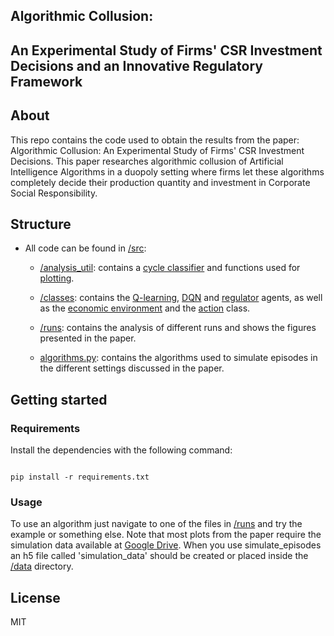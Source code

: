 ## Algorithmic Collusion:
## An Experimental Study of Firms' CSR Investment Decisions and an Innovative Regulatory Framework

## About
This repo contains the code used to obtain the results from the paper: Algorithmic Collusion: An Experimental Study of Firms' CSR Investment Decisions. This paper researches algorithmic collusion of Artificial Intelligence Algorithms in a duopoly setting where firms let these algorithms completely decide their production quantity and investment in Corporate Social Responsibility.

## Structure

* All code can be found in [/src](src):

  * [/analysis_util](src/analysis_util): contains a [cycle classifier](src/analysis_util/cylcle_classifier.py) and functions used for [plotting](src/analysis_util/visualize.py).

  * [/classes](src/classes): contains the [Q-learning](src/classes/Qlearning.py), [DQN](src/classes/DQN.py) and [regulator](src/classes/regulator.py) agents, as well as the [economic environment](src/classes/environment.py) and the [action](src/classes/action.py) class.

  * [/runs](src/runs): contains the analysis of different runs and shows the figures presented in the paper.

  * [algorithms.py](src/algorithms.py): contains the algorithms used to simulate episodes in the different settings discussed in the paper.


## Getting started
### Requirements

Install the dependencies with the following command:

```

pip install -r requirements.txt

```

### Usage
To use an algorithm just navigate to one of the files in [/runs](src/runs) and try the example or something else. Note that most plots from the paper require the simulation data available at [Google Drive](https://drive.google.com/file/d/1snpfTBvhV1hD44AK2DQ8_w3vwsQILzYP/view?usp=sharing). When you use simulate_episodes an h5 file called 'simulation_data' should be created or placed inside the [/data](data) directory.

## License
MIT   